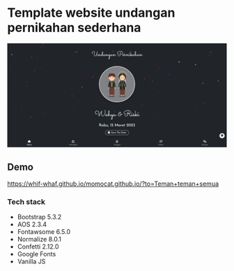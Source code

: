 # Template website undangan pernikahan sederhana

![Thumbnail](/assets/images/banner.png)

## Demo

<https://whif-whaf.github.io/momocat.github.io/?to=Teman+teman+semua>

### Tech stack

- Bootstrap 5.3.2
- AOS 2.3.4
- Fontawsome 6.5.0
- Normalize 8.0.1
- Confetti 2.12.0
- Google Fonts
- Vanilla JS


